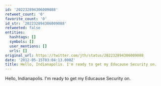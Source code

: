 ```yaml
---
id: '202232894306009088'
retweet_count: '0'
favorite_count: '0'
id_str: '202232894306009088'
retweeted: false
entities:
  hashtags: []
  symbols: []
  user_mentions: []
  urls: []
original_url: https://twitter.com/jth/status/202232894306009088
date: '2012-05-15T03:04:13.000Z'
title: Hello, Indianapolis. I'm ready to get my Educause Security on.
---
```


Hello, Indianapolis. I'm ready to get my Educause Security on.